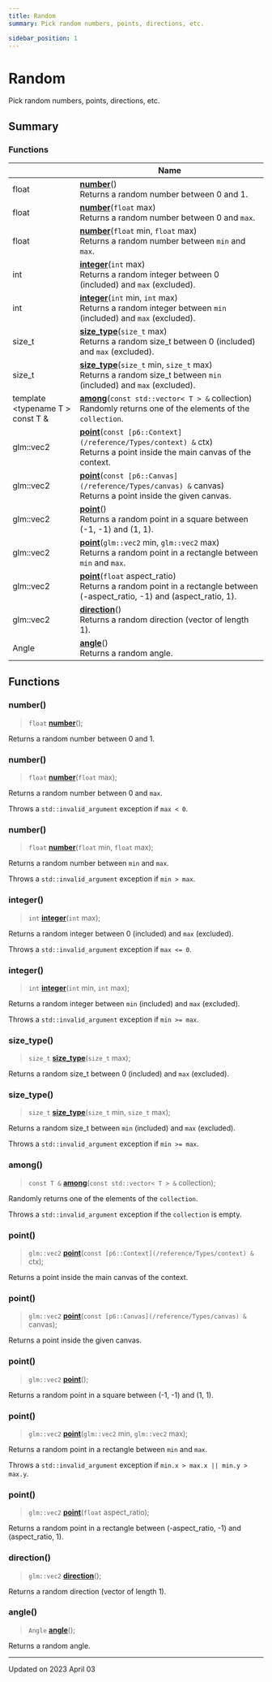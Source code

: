 ```yaml
---
title: Random
summary: Pick random numbers, points, directions, etc. 

sidebar_position: 1
---
```


# Random

Pick random numbers, points, directions, etc. 

## Summary

### Functions

|                | Name           |
| -------------- | -------------- |
| float | **[number](/reference/random#number)**()<br/>Returns a random number between 0 and 1.  |
| float | **[number](/reference/random#number)**(`float` max)<br/>Returns a random number between 0 and `max`.  |
| float | **[number](/reference/random#number)**(`float` min, `float` max)<br/>Returns a random number between `min` and `max`.  |
| int | **[integer](/reference/random#integer)**(`int` max)<br/>Returns a random integer between 0 (included) and `max` (excluded).  |
| int | **[integer](/reference/random#integer)**(`int` min, `int` max)<br/>Returns a random integer between `min` (included) and `max` (excluded).  |
| size_t | **[size_type](/reference/random#size_type)**(`size_t` max)<br/>Returns a random size_t between 0 (included) and `max` (excluded).  |
| size_t | **[size_type](/reference/random#size_type)**(`size_t` min, `size_t` max)<br/>Returns a random size_t between `min` (included) and `max` (excluded).  |
| template <typename T \> <br/>const T & | **[among](/reference/random#among)**(`const std::vector< T > &` collection)<br/>Randomly returns one of the elements of the `collection`.  |
| glm::vec2 | **[point](/reference/random#point)**(`const [p6::Context](/reference/Types/context) &` ctx)<br/>Returns a point inside the main canvas of the context.  |
| glm::vec2 | **[point](/reference/random#point)**(`const [p6::Canvas](/reference/Types/canvas) &` canvas)<br/>Returns a point inside the given canvas.  |
| glm::vec2 | **[point](/reference/random#point)**()<br/>Returns a random point in a square between (-1, -1) and (1, 1).  |
| glm::vec2 | **[point](/reference/random#point)**(`glm::vec2` min, `glm::vec2` max)<br/>Returns a random point in a rectangle between `min` and `max`.  |
| glm::vec2 | **[point](/reference/random#point)**(`float` aspect_ratio)<br/>Returns a random point in a rectangle between (-aspect_ratio, -1) and (aspect_ratio, 1).  |
| glm::vec2 | **[direction](/reference/random#direction)**()<br/>Returns a random direction (vector of length 1).  |
| Angle | **[angle](/reference/random#angle)**()<br/>Returns a random angle.  |


## Functions

### number()

> `float` **[number](/reference/random#number)**();


Returns a random number between 0 and 1. 

### number()

> `float` **[number](/reference/random#number)**(`float` max);


Returns a random number between 0 and `max`. 

Throws a `std::invalid_argument` exception if `max < 0`. 


### number()

> `float` **[number](/reference/random#number)**(`float` min, `float` max);


Returns a random number between `min` and `max`. 

Throws a `std::invalid_argument` exception if `min > max`. 


### integer()

> `int` **[integer](/reference/random#integer)**(`int` max);


Returns a random integer between 0 (included) and `max` (excluded). 

Throws a `std::invalid_argument` exception if `max <= 0`. 


### integer()

> `int` **[integer](/reference/random#integer)**(`int` min, `int` max);


Returns a random integer between `min` (included) and `max` (excluded). 

Throws a `std::invalid_argument` exception if `min >= max`. 


### size_type()

> `size_t` **[size_type](/reference/random#size_type)**(`size_t` max);


Returns a random size_t between 0 (included) and `max` (excluded). 

### size_type()

> `size_t` **[size_type](/reference/random#size_type)**(`size_t` min, `size_t` max);


Returns a random size_t between `min` (included) and `max` (excluded). 

Throws a `std::invalid_argument` exception if `min >= max`. 


### among()

> `const T &` **[among](/reference/random#among)**(`const std::vector< T > &` collection);


Randomly returns one of the elements of the `collection`. 

Throws a `std::invalid_argument` exception if the `collection` is empty. 


### point()

> `glm::vec2` **[point](/reference/random#point)**(`const [p6::Context](/reference/Types/context) &` ctx);


Returns a point inside the main canvas of the context. 

### point()

> `glm::vec2` **[point](/reference/random#point)**(`const [p6::Canvas](/reference/Types/canvas) &` canvas);


Returns a point inside the given canvas. 

### point()

> `glm::vec2` **[point](/reference/random#point)**();


Returns a random point in a square between (-1, -1) and (1, 1). 

### point()

> `glm::vec2` **[point](/reference/random#point)**(`glm::vec2` min, `glm::vec2` max);


Returns a random point in a rectangle between `min` and `max`. 

Throws a `std::invalid_argument` exception if `min.x > max.x || min.y > max.y`. 


### point()

> `glm::vec2` **[point](/reference/random#point)**(`float` aspect_ratio);


Returns a random point in a rectangle between (-aspect_ratio, -1) and (aspect_ratio, 1). 

### direction()

> `glm::vec2` **[direction](/reference/random#direction)**();


Returns a random direction (vector of length 1). 

### angle()

> `Angle` **[angle](/reference/random#angle)**();


Returns a random angle. 





-------------------------------

Updated on 2023 April 03